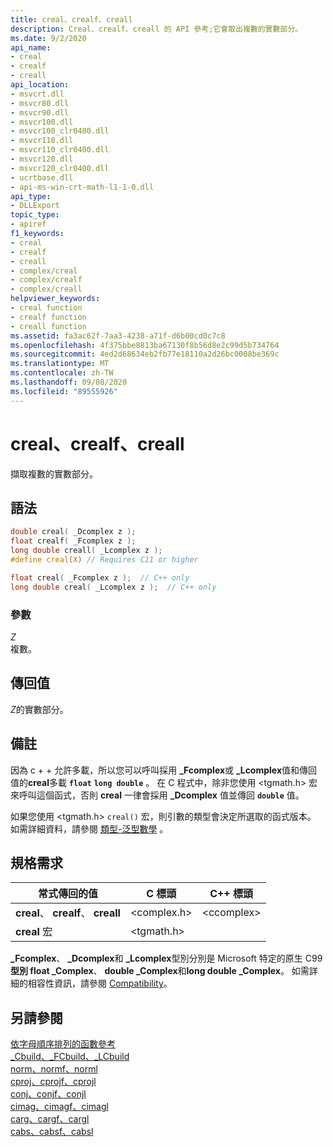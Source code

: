 ```yaml
---
title: creal、crealf、creall
description: Creal、crealf、creall 的 API 參考;它會取出複數的實數部分。
ms.date: 9/2/2020
api_name:
- creal
- crealf
- creall
api_location:
- msvcrt.dll
- msvcr80.dll
- msvcr90.dll
- msvcr100.dll
- msvcr100_clr0400.dll
- msvcr110.dll
- msvcr110_clr0400.dll
- msvcr120.dll
- msvcr120_clr0400.dll
- ucrtbase.dll
- api-ms-win-crt-math-l1-1-0.dll
api_type:
- DLLExport
topic_type:
- apiref
f1_keywords:
- creal
- crealf
- creall
- complex/creal
- complex/crealf
- complex/creall
helpviewer_keywords:
- creal function
- crealf function
- creall function
ms.assetid: fa3ac62f-7aa3-4238-a71f-d6b00cd0c7c8
ms.openlocfilehash: 4f375bbe8813ba67130f8b56d8e2c99d5b734764
ms.sourcegitcommit: 4ed2d68634eb2fb77e18110a2d26bc0008be369c
ms.translationtype: MT
ms.contentlocale: zh-TW
ms.lasthandoff: 09/08/2020
ms.locfileid: "89555926"
---
```

# <a name="creal-crealf-creall"></a>creal、crealf、creall

擷取複數的實數部分。

## <a name="syntax"></a>語法

```C
double creal( _Dcomplex z );
float crealf( _Fcomplex z );
long double creall( _Lcomplex z );
#define creal(X) // Requires C11 or higher

float creal( _Fcomplex z );  // C++ only
long double creal( _Lcomplex z );  // C++ only
```

### <a name="parameters"></a>參數

*Z*<br/>
複數。

## <a name="return-value"></a>傳回值

*Z*的實數部分。

## <a name="remarks"></a>備註

因為 c + + 允許多載，所以您可以呼叫採用 **_Fcomplex**或 **_Lcomplex**值和傳回值的**creal**多載 **`float`** **`long double`** 。 在 C 程式中，除非您使用 \<tgmath.h> 宏來呼叫這個函式，否則 **creal** 一律會採用 **_Dcomplex** 值並傳回 **`double`** 值。

如果您使用 \<tgmath.h> `creal()` 宏，則引數的類型會決定所選取的函式版本。 如需詳細資料，請參閱 [類型-泛型數學](../../c-runtime-library/tgmath.md) 。

## <a name="requirements"></a>規格需求

|常式傳回的值|C 標頭|C++ 標頭|
|-------------|--------------|------------------|
|**creal**、 **crealf**、 **creall**|\<complex.h>|\<ccomplex>|
|**creal** 宏 | \<tgmath.h> ||

**_Fcomplex**、 **_Dcomplex**和 **_Lcomplex**型別分別是 Microsoft 特定的原生 C99**型別 float _Complex**、 **double _Complex**和**long double _Complex**。 如需詳細的相容性資訊，請參閱 [Compatibility](../../c-runtime-library/compatibility.md)。

## <a name="see-also"></a>另請參閱

[依字母順序排列的函數參考](crt-alphabetical-function-reference.md)<br/>
[_Cbuild、_FCbuild、_LCbuild](cbuild-fcbuild-lcbuild.md)<br/>
[norm、normf、norml](norm-normf-norml1.md)<br/>
[cproj、cprojf、cprojl](cproj-cprojf-cprojl.md)<br/>
[conj、conjf、conjl](conj-conjf-conjl.md)<br/>
[cimag、cimagf、cimagl](cimag-cimagf-cimagl.md)<br/>
[carg、cargf、cargl](carg-cargf-cargl.md)<br/>
[cabs、cabsf、cabsl](cabs-cabsf-cabsl.md)<br/>
